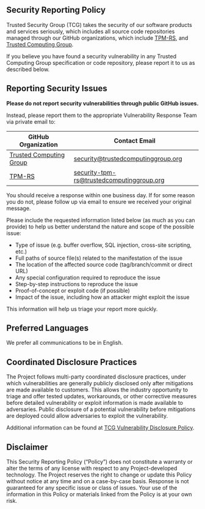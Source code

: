 ## Security Reporting Policy

Trusted Security Group (TCG) takes the security of our software products and
services seriously, which includes all source code repositories managed through
our GitHub organizations, which include [TPM-RS], and
[Trusted Computing Group].

If you believe you have found a security vulnerability in any Trusted Computing
Group specification or code repository, please report it to us as described
below.

## Reporting Security Issues

**Please do not report security vulnerabilities through public GitHub issues.**

Instead, please report them to the appropriate Vulnerability Response Team via
private email to:

| GitHub Organization | Contact Email |
| --- | --- |
| [Trusted Computing Group] | [security@trustedcomputinggroup.org] |
| [TPM-RS] | [security-tpm-rs@trustedcomputinggroup.org] |

You should receive a response within one business day. If for some reason you do
not, please follow up via email to ensure we received your original message.

Please include the requested information listed below (as much as you can
provide) to help us better understand the nature and scope of the possible
issue:

  * Type of issue (e.g. buffer overflow, SQL injection, cross-site scripting, etc.)
  * Full paths of source file(s) related to the manifestation of the issue
  * The location of the affected source code (tag/branch/commit or direct URL)
  * Any special configuration required to reproduce the issue
  * Step-by-step instructions to reproduce the issue
  * Proof-of-concept or exploit code (if possible)
  * Impact of the issue, including how an attacker might exploit the issue

This information will help us triage your report more quickly.

## Preferred Languages

We prefer all communications to be in English.

## Coordinated Disclosure Practices

The Project follows multi-party coordinated disclosure practices, under which
vulnerabilities are generally publicly disclosed only after mitigations are made
available to customers. This allows the industry opportunity to triage and offer
tested updates, workarounds, or other corrective measures before detailed
vulnerability or exploit information is made available to adversaries. Public
disclosure of a potential vulnerability before mitigations are deployed could
allow adversaries to exploit the vulnerability.

Additional information can be found at
[TCG Vulnerability Disclosure Policy].

## Disclaimer

This Security Reporting Policy (“Policy”) does not constitute a warranty or
alter the terms of any license with respect to any Project-developed
technology.  The Project reserves the right to change or update this Policy
without notice at any time and on a case-by-case basis.  Response is not
guaranteed for any specific issue or class of issues. Your use of the
information in this Policy or materials linked from the Policy is at your own
risk.

[security-tpm-rs@trustedcomputinggroup.org]: mailto:security-tpm-rs@trustedcomputinggroup.org
[security@trustedcomputinggroup.org]: mailto:security@trustedcomputinggroup.org
[TCG Vulnerability Disclosure Policy]: https://trustedcomputinggroup.org/about/security
[TPM-RS]: https://github.com/TPM-RS
[Trusted Computing Group]: https://github.com/TrustedComputingGroup
